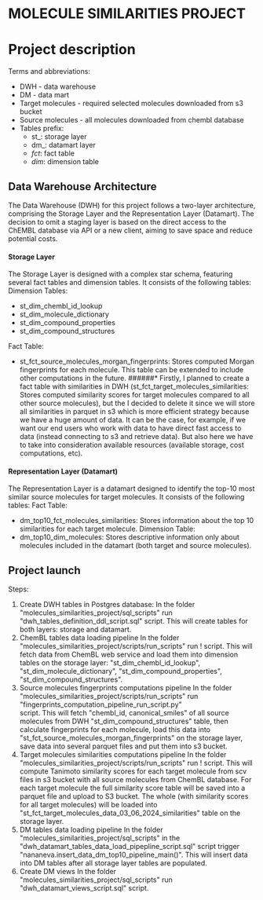 # MOLECULE SIMILARITIES PROJECT

# Project description

Terms and abbreviations:
* DWH - data warehouse
* DM - data mart
* Target molecules - required selected molecules downloaded from s3 bucket
* Source molecules - all molecules downloaded from chembl database
* Tables prefix:
   - st_: storage layer
   - dm_: datamart layer
   - _fct_: fact table
   - _dim_: dimension table


## Data Warehouse Architecture
The Data Warehouse (DWH) for this project follows a two-layer architecture, comprising the Storage Layer and the Representation Layer (Datamart). 
The decision to omit a staging layer is based on the direct access to the ChEMBL database via API or a new client, aiming to save space and reduce potential costs.

#### Storage Layer
The Storage Layer is designed with a complex star schema, featuring several fact tables and dimension tables. 
It consists of the following tables:
Dimension Tables:
- st_dim_chembl_id_lookup
- st_dim_molecule_dictionary
- st_dim_compound_properties
- st_dim_compound_structures

Fact Table:
- st_fct_source_molecules_morgan_fingerprints: Stores computed Morgan fingerprints for each molecule. This table can be extended to include other computations in the future.
######* Firstly, I planned to create a fact table with similarities in DWH (st_fct_target_molecules_similarities: Stores computed similarity scores for target molecules compared to all other source molecules), but the I decided to delete it since we will store all similarities in parquet in s3 which is more efficient strategy because we have a huge amount of data.
It can be the case, for example, if we want our end users who work with data to have direct fast access to data (instead connecting to s3 and retrieve data). But also here we have to take into consideration available resources (available storage, cost computations, etc).



#### Representation Layer (Datamart)
The Representation Layer is a datamart designed to identify the top-10 most similar source molecules for target molecules. 
It consists of the following tables:
Fact Table:
- dm_top10_fct_molecules_similarities: Stores information about the top 10 similarities for each target molecule.
Dimension Table:
- dm_top10_dim_molecules: Stores descriptive information only about molecules included in the datamart (both target and source molecules).



## Project launch
Steps:
1. Create DWH tables in Postgres database:
   In the folder "molecules_similarities_project/sql_scripts" run "dwh_tables_definition_ddl_script.sql" script.
   This will create tables for both layers: storage and datamart.
2. ChemBL tables data loading pipeline
   In the folder "molecules_similarities_project/scripts/run_scripts" run   !   script.
   This will fetch data from ChemBL web service and load them into dimension tables on the storage layer: 
   "st_dim_chembl_id_lookup", "st_dim_molecule_dictionary", "st_dim_compound_properties", "st_dim_compound_structures".
4. Source molecules fingerprints computations pipeline
   In the folder "molecules_similarities_project/scripts/run_scripts" run "fingerprints_computation_pipeline_run_script.py"    
   script.
   This will fetch "chembl_id, canonical_smiles" of all source molecules from DWH "st_dim_compound_structures" table, then 
   calculate fingerprints for each molecule, load this data into "st_fct_source_molecules_morgan_fingerprints" on the 
   storage layer, save data into several parquet files and put them into s3 bucket.
6. Target molecules similarities computations pipeline
   In the folder "molecules_similarities_project/scripts/run_scripts" run   !   script.
   This will compute Tanimoto similarity scores for each target molecule from scv files in s3 bucket with all source molecules     from ChemBL database.
   For each target molecule the full similarity score table will be saved into a parquet file and upload to S3 bucket.
   The whole (with similarity scores for all target molecules) will be loaded into 
   "st_fct_target_molecules_data_03_06_2024_similarities" table on the storage layer.
8. DM tables data loading pipeline
   In the folder "molecules_similarities_project/sql_scripts" in the "dwh_datamart_tables_data_load_pipepline_script.sql" script trigger "nananeva.insert_data_dm_top10_pipeline_main()".
   This will insert data into DM tables after all storage layer tables are populated.
9. Create DM views
   In the folder "molecules_similarities_project/sql_scripts" run "dwh_datamart_views_script.sql" script.

   

